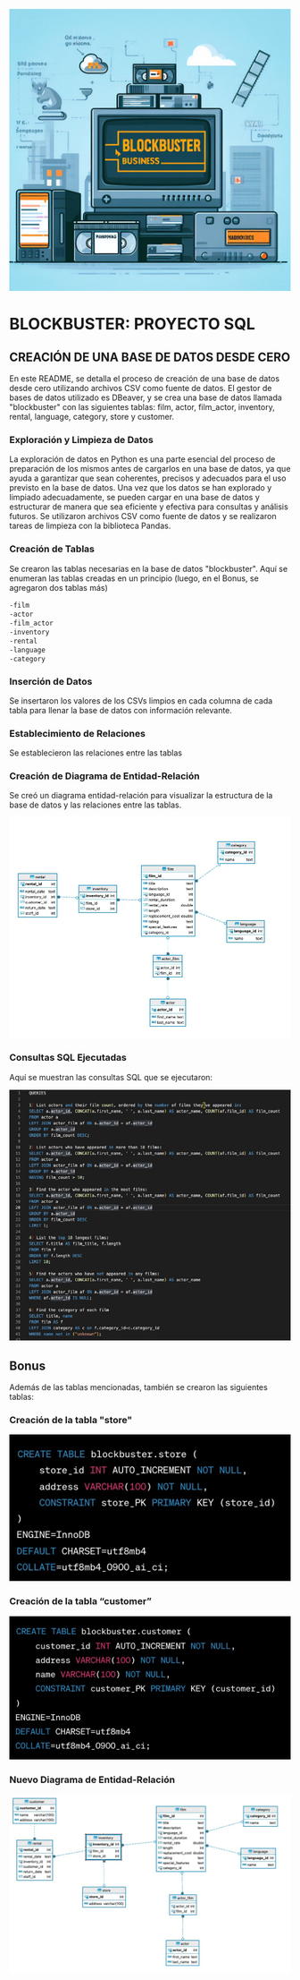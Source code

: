 ![Imagen local](images/blockbuster.jpeg)

# BLOCKBUSTER: PROYECTO SQL

## CREACIÓN DE UNA BASE DE DATOS DESDE CERO

En este README, se detalla el proceso de creación de una base de datos desde cero utilizando archivos CSV como fuente de datos. 
El gestor de bases de datos utilizado es DBeaver, y se crea una base de datos llamada "blockbuster" con las siguientes tablas: film, actor, film_actor, inventory, rental, language, category, store y customer.


### Exploración y Limpieza de Datos

La exploración de datos en Python es una parte esencial del proceso de preparación de los mismos antes de cargarlos en una base de datos, ya que ayuda a garantizar que sean coherentes, precisos y adecuados para el uso previsto en la base de datos. 
Una vez que los datos se han explorado y limpiado adecuadamente, se pueden cargar en una base de datos y estructurar de manera que sea eficiente y efectiva para consultas y análisis futuros.
Se utilizaron archivos CSV como fuente de datos y se realizaron tareas de limpieza con la biblioteca Pandas.


### Creación de Tablas

Se crearon las tablas necesarias en la base de datos "blockbuster". 
Aquí se enumeran las tablas creadas en un principio (luego, en el Bonus, se agregaron dos tablas más)

    -film
    -actor
    -film_actor
    -inventory
    -rental
    -language
    -category


### Inserción de Datos

Se insertaron los valores de los CSVs limpios  en cada columna de cada tabla para llenar la base de datos con información relevante.


### Establecimiento  de Relaciones

Se establecieron las relaciones entre las tablas 


### Creación de Diagrama de Entidad-Relación

Se creó un diagrama entidad-relación para visualizar la estructura de la base de datos y las relaciones entre las tablas.

![Imagen local](images/diagramaER.jpeg)


### Consultas SQL Ejecutadas

Aquí se muestran las consultas SQL que se ejecutaron:

![Imagen local](images/queries.jpeg)


## Bonus

Además de las tablas mencionadas, también se crearon las siguientes tablas:


### Creación de la tabla "store"

![Imagen local](images/store.jpeg)


### Creación de la tabla “customer”

![Imagen local](images/customer.jpeg)


### Nuevo Diagrama de Entidad-Relación

![Imagen local](images/DER_con_tablas_agregadas.jpeg)


